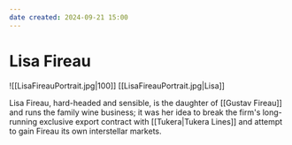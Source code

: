 ```yaml
---
date created: 2024-09-21 15:00
---
```

# Lisa Fireau

![[LisaFireauPortrait.jpg|100]]
[[LisaFireauPortrait.jpg|Lisa]]

Lisa Fireau, hard-headed and sensible, is the daughter of [[Gustav Fireau]] and runs the family wine business; it was her idea to break the firm's long-running exclusive export contract with [[Tukera|Tukera Lines]] and attempt to gain Fireau its own interstellar markets.
